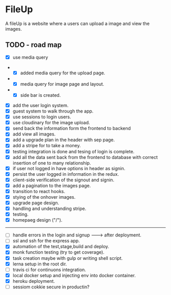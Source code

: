 # FileUp

A fileUp is a website where a users can upload a image and view the images.

## TODO - road map

- [x] use media query

* - [x] added media query for the upload page.
* - [x] media query for image page and layout.
* - [x] side bar is created.

- [x] add the user login system.
- [x] guest system to walk through the app.
- [x] use sessions to login users.
- [x] use cloudinary for the image upload.
- [x] send back the information form the frontend to backend
- [x] add view all images.
- [x] add a upgrade plan in the header with sep page.
- [x] add a stripe for to take a money.
- [x] testing integration is done and tesing of login is complete.
- [x] add all the data sent back from the frontend to database with correct insertion of one to many relationship.
- [x] if user not logged in have options in header as signin.
- [x] persist the user logged in information in the redux.
- [x] client-side verification of the signout and signin.
- [x] add a pagination to the images page.
- [x] transition to react hooks.
- [x] stying of the onhover images.
- [x] upgrade page design.
- [x] handling and understanding stripe.
- [x] testing.
- [x] homepaeg design ("/").

---

- [ ] handle errors in the login and signup ---> after deployment.
- [ ] ssl and ssh for the express app.
- [x] automation of the test,stage,build and deploy.
- [x] monk function testing (try to get coverage).
- [x] task creation maybe with gulp or writing shell script.
- [x] lerna setup in the root dir.
- [ ] travis ci for continuons integration.
- [x] local docker setup and injecting env into docker container.
- [x] heroku deployment.
- [ ] sessiom cokkie secure in productin?

